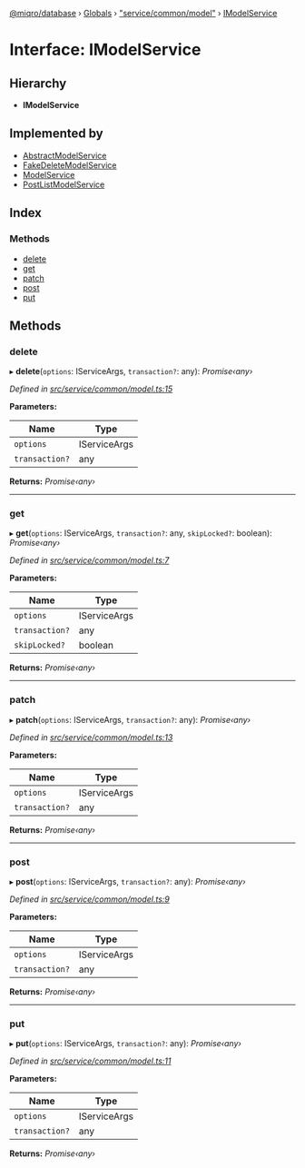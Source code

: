 [@miqro/database](../README.md) › [Globals](../globals.md) › ["service/common/model"](../modules/_service_common_model_.md) › [IModelService](_service_common_model_.imodelservice.md)

# Interface: IModelService

## Hierarchy

* **IModelService**

## Implemented by

* [AbstractModelService](../classes/_service_common_amodel_.abstractmodelservice.md)
* [FakeDeleteModelService](../classes/_service_deleted_.fakedeletemodelservice.md)
* [ModelService](../classes/_service_model_.modelservice.md)
* [PostListModelService](../classes/_service_postlist_.postlistmodelservice.md)

## Index

### Methods

* [delete](_service_common_model_.imodelservice.md#delete)
* [get](_service_common_model_.imodelservice.md#get)
* [patch](_service_common_model_.imodelservice.md#patch)
* [post](_service_common_model_.imodelservice.md#post)
* [put](_service_common_model_.imodelservice.md#put)

## Methods

###  delete

▸ **delete**(`options`: IServiceArgs, `transaction?`: any): *Promise‹any›*

*Defined in [src/service/common/model.ts:15](https://github.com/claukers/miqro-sequelize/blob/fbcb301/src/service/common/model.ts#L15)*

**Parameters:**

Name | Type |
------ | ------ |
`options` | IServiceArgs |
`transaction?` | any |

**Returns:** *Promise‹any›*

___

###  get

▸ **get**(`options`: IServiceArgs, `transaction?`: any, `skipLocked?`: boolean): *Promise‹any›*

*Defined in [src/service/common/model.ts:7](https://github.com/claukers/miqro-sequelize/blob/fbcb301/src/service/common/model.ts#L7)*

**Parameters:**

Name | Type |
------ | ------ |
`options` | IServiceArgs |
`transaction?` | any |
`skipLocked?` | boolean |

**Returns:** *Promise‹any›*

___

###  patch

▸ **patch**(`options`: IServiceArgs, `transaction?`: any): *Promise‹any›*

*Defined in [src/service/common/model.ts:13](https://github.com/claukers/miqro-sequelize/blob/fbcb301/src/service/common/model.ts#L13)*

**Parameters:**

Name | Type |
------ | ------ |
`options` | IServiceArgs |
`transaction?` | any |

**Returns:** *Promise‹any›*

___

###  post

▸ **post**(`options`: IServiceArgs, `transaction?`: any): *Promise‹any›*

*Defined in [src/service/common/model.ts:9](https://github.com/claukers/miqro-sequelize/blob/fbcb301/src/service/common/model.ts#L9)*

**Parameters:**

Name | Type |
------ | ------ |
`options` | IServiceArgs |
`transaction?` | any |

**Returns:** *Promise‹any›*

___

###  put

▸ **put**(`options`: IServiceArgs, `transaction?`: any): *Promise‹any›*

*Defined in [src/service/common/model.ts:11](https://github.com/claukers/miqro-sequelize/blob/fbcb301/src/service/common/model.ts#L11)*

**Parameters:**

Name | Type |
------ | ------ |
`options` | IServiceArgs |
`transaction?` | any |

**Returns:** *Promise‹any›*
